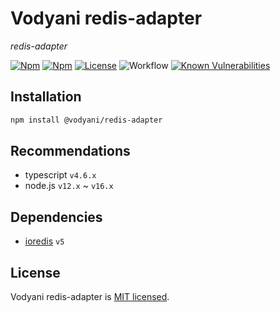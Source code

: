 # Vodyani redis-adapter

*redis-adapter*

[![Npm](https://img.shields.io/npm/v/@vodyani/redis-adapter)](https://www.npmjs.com/package/@vodyani/redis-adapter)
[![Npm](https://img.shields.io/npm/dm/@vodyani/redis-adapter)](https://www.npmjs.com/package/@vodyani/redis-adapter)
[![License](https://img.shields.io/github/license/vodyani/redis-adapter)](LICENSE)
![Workflow](https://github.com/vodyani/redis-adapter/actions/workflows/release.yml/badge.svg)
[![Known Vulnerabilities](https://snyk.io/test/github/vodyani/redis-adapter/badge.svg?targetFile=package.json)](https://snyk.io/test/github/vodyani/redis-adapter?targetFile=package.json)

## Installation

```sh
npm install @vodyani/redis-adapter
```

## Recommendations

- typescript `v4.6.x`
- node.js `v12.x` ~ `v16.x`

## Dependencies

- [ioredis](https://github.com/luin/ioredis) `v5`

## License

Vodyani redis-adapter is [MIT licensed](LICENSE).
